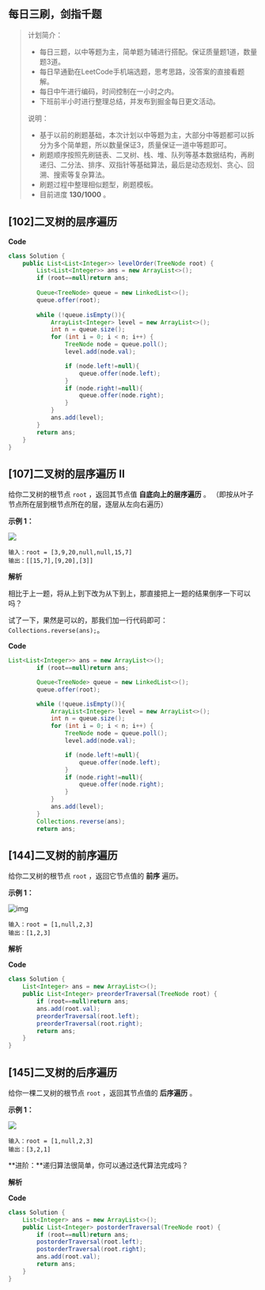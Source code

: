 ## 每日三刷，剑指千题

> 计划简介：
>
> - 每日三题，以中等题为主，简单题为辅进行搭配。保证质量题1道，数量题3道。
> - 每日早通勤在LeetCode手机端选题，思考思路，没答案的直接看题解。
> - 每日中午进行编码，时间控制在一小时之内。
> - 下班前半小时进行整理总结，并发布到掘金每日更文活动。
>
> 说明：
>
> - 基于以前的刷题基础，本次计划以中等题为主，大部分中等题都可以拆分为多个简单题，所以数量保证3，质量保证一道中等题即可。
> - 刷题顺序按照先刷链表、二叉树、栈、堆、队列等基本数据结构，再刷递归、二分法、排序、双指针等基础算法，最后是动态规划、贪心、回溯、搜索等复杂算法。
> - 刷题过程中整理相似题型，刷题模板。
> - 目前进度 **130/1000** 。



## [102]二叉树的层序遍历

**Code**

```java
class Solution {
    public List<List<Integer>> levelOrder(TreeNode root) {
        List<List<Integer>> ans = new ArrayList<>();
        if (root==null)return ans;
        
        Queue<TreeNode> queue = new LinkedList<>();
        queue.offer(root);
        
        while (!queue.isEmpty()){
            ArrayList<Integer> level = new ArrayList<>();
            int n = queue.size();
            for (int i = 0; i < n; i++) {
                TreeNode node = queue.poll();
                level.add(node.val);

                if (node.left!=null){
                    queue.offer(node.left);
                }
                if (node.right!=null){
                    queue.offer(node.right);
                }
            }
            ans.add(level);
        }
        return ans;
    }
}
```

## [107]二叉树的层序遍历 II

给你二叉树的根节点 `root` ，返回其节点值 **自底向上的层序遍历** 。 （即按从叶子节点所在层到根节点所在的层，逐层从左向右遍历）



**示例 1：**

![](https://yitiaoit.oss-cn-beijing.aliyuncs.com/img/tree1.jpg)

```
输入：root = [3,9,20,null,null,15,7]
输出：[[15,7],[9,20],[3]]
```



**解析**

相比于上一题，将从上到下改为从下到上，那直接把上一题的结果倒序一下可以吗？

试了一下，果然是可以的，那我们加一行代码即可：`Collections.reverse(ans);`。

**Code**

```java
List<List<Integer>> ans = new ArrayList<>();
        if (root==null)return ans;

        Queue<TreeNode> queue = new LinkedList<>();
        queue.offer(root);

        while (!queue.isEmpty()){
            ArrayList<Integer> level = new ArrayList<>();
            int n = queue.size();
            for (int i = 0; i < n; i++) {
                TreeNode node = queue.poll();
                level.add(node.val);

                if (node.left!=null){
                    queue.offer(node.left);
                }
                if (node.right!=null){
                    queue.offer(node.right);
                }
            }
            ans.add(level);
        }
        Collections.reverse(ans);
        return ans;
```

## [144]二叉树的前序遍历

给你二叉树的根节点 `root` ，返回它节点值的 **前序** 遍历。



**示例 1：**

![img](https://yitiaoit.oss-cn-beijing.aliyuncs.com/img/inorder_1.jpg)

```
输入：root = [1,null,2,3]
输出：[1,2,3]
```

**解析**



**Code**

```java
class Solution {
    List<Integer> ans = new ArrayList<>();
    public List<Integer> preorderTraversal(TreeNode root) {
        if (root==null)return ans;
        ans.add(root.val);
        preorderTraversal(root.left);
        preorderTraversal(root.right);
        return ans;
    }
}
```

## [145]二叉树的后序遍历

给你一棵二叉树的根节点 `root` ，返回其节点值的 **后序遍历** 。



**示例 1：**

![](https://yitiaoit.oss-cn-beijing.aliyuncs.com/img/pre1.jpg)

```
输入：root = [1,null,2,3]
输出：[3,2,1]
```

**进阶：**递归算法很简单，你可以通过迭代算法完成吗？

**解析**



**Code**

```java
class Solution {
    List<Integer> ans = new ArrayList<>();
    public List<Integer> postorderTraversal(TreeNode root) {
        if (root==null)return ans;
        postorderTraversal(root.left);
        postorderTraversal(root.right);
        ans.add(root.val);
        return ans;
    }
}
```

